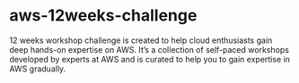 # aws-12weeks-challenge
12 weeks workshop challenge is created to help cloud enthusiasts gain deep hands-on expertise on AWS. It’s a collection of self-paced workshops developed by experts at AWS and is curated to help you to gain expertise in AWS gradually. 

